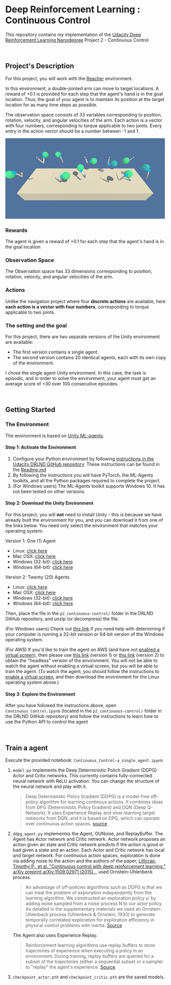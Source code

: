 # Deep Reinforcement Learning : Continuous Control

This repository contains my implementation of the [Udacity Deep Reinforcement Learning Nanodegree]((https://www.udacity.com/course/deep-reinforcement-learning-nanodegree--nd893)) Project 2 - Continuous Control

<br>

## Project's Description  

For this project, you will work with the [Reacher](https://github.com/Unity-Technologies/ml-agents/blob/master/docs/Learning-Environment-Examples.md#reacher) environment.

In this environment, a double-jointed arm can move to target locations. A reward of +0.1 is provided for each step that the agent's hand is in the goal location. Thus, the goal of your agent is to maintain its position at the target location for as many time steps as possible.

The observation space consists of 33 variables corresponding to position, rotation, velocity, and angular velocities of the arm. Each action is a vector with four numbers, corresponding to torque applicable to two joints. Every entry in the action vector should be a number between -1 and 1.

![Continuous Control animation](images/reacher.gif)

### Rewards

The agent is given a reward of +0.1 for each step that the agent's hand is in the goal location

### Observation Space  

The Observation space has 33 dimensions corresponding to position, rotation, velocity, and angular velocities of the arm. 

### Actions  

Unlike the navigation project where four **discrete actions** are available, here **each action is a vector with four numbers**, corresponding to torque applicable to two joints.

### The setting and the goal

For this project, there are two separate versions of the Unity environment are available:

* The first version contains a single agent.
* The second version contains 20 identical agents, each with its own copy of the environment.

I chose the single agent Unity environment. In this case, the task is episodic, and in order to solve the environment, your agent must get an average score of +30 over 100 consecutive episodes.

<br>

## Getting Started

### The Environment

The environment is based on [Unity ML-agents](https://github.com/Unity-Technologies/ml-agents).

#### Step 1: Activate the Environment

1. Configure your Python environment by following [instructions in the Udacity DRLND GitHub repository](https://github.com/udacity/deep-reinforcement-learning#dependencies). These instructions can be found in the [Readme.md](https://github.com/Unity-Technologies/ml-agents/blob/master/docs/Readme.md)
1. By following the instructions you will have PyTorch, the ML-Agents toolkits, and all the Python packages required to complete the project.
1. (For Windows users) The ML-Agents toolkit supports Windows 10. It has not been tested on other versions.

#### Step 2: Download the Unity Environment 

For this project, you will **not** need to install Unity - this is because we have already built the environment for you, and you can download it from one of the links below. You need only select the environment that matches your operating system:

Version 1: One (1) Agent

* Linux: [click here](https://s3-us-west-1.amazonaws.com/udacity-drlnd/P2/Reacher/one_agent/Reacher_Linux.zip)
* Mac OSX: [click here](https://s3-us-west-1.amazonaws.com/udacity-drlnd/P2/Reacher/one_agent/Reacher.app.zip)
* Windows (32-bit): [click here](https://s3-us-west-1.amazonaws.com/udacity-drlnd/P2/Reacher/one_agent/Reacher_Windows_x86.zip)
* Windows (64-bit): [click here](https://s3-us-west-1.amazonaws.com/udacity-drlnd/P2/Reacher/one_agent/Reacher_Windows_x86_64.zip)

Version 2: Twenty (20) Agents

* Linux: [click here](https://s3-us-west-1.amazonaws.com/udacity-drlnd/P2/Reacher/Reacher_Linux.zip)
* Mac OSX: [click here](https://s3-us-west-1.amazonaws.com/udacity-drlnd/P2/Reacher/Reacher.app.zip)
* Windows (32-bit): [click here](https://s3-us-west-1.amazonaws.com/udacity-drlnd/P2/Reacher/Reacher_Windows_x86.zip)
* Windows (64-bit): [click here](https://s3-us-west-1.amazonaws.com/udacity-drlnd/P2/Reacher/Reacher_Windows_x86_64.zip)

Then, place the file in the `p2_continuous-control/` folder in the DRLND GitHub repository, and unzip (or decompress) the file.

(For Windows users) Check out [this link](https://support.microsoft.com/en-us/help/827218/how-to-determine-whether-a-computer-is-running-a-32-bit-version-or-64) if you need help with determining if your computer is running a 32-bit version or 64-bit version of the Windows operating system.

(For AWS) If you'd like to train the agent on AWS (and have not [enabled a virtual screen](https://github.com/Unity-Technologies/ml-agents/blob/master/docs/Training-on-Amazon-Web-Service.md)), then please use [this link](https://s3-us-west-1.amazonaws.com/udacity-drlnd/P2/Reacher/one_agent/Reacher_Linux_NoVis.zip) (version 1) or [this link](https://s3-us-west-1.amazonaws.com/udacity-drlnd/P2/Reacher/Reacher_Linux_NoVis.zip) (version 2) to obtain the "headless" version of the environment. You will not be able to watch the agent without enabling a virtual screen, but you will be able to train the agent. (To watch the agent, you should follow the instructions to [enable a virtual screen](https://github.com/Unity-Technologies/ml-agents/blob/master/docs/Training-on-Amazon-Web-Service.md), and then download the environment for the Linux operating system above.)

#### Step 3: Explore the Environment

After you have followed the instructions above, open `Continuous_Control.ipynb` (located in the `p2_continuous-control/` folder in the DRLND GitHub repository) and follow the instructions to learn how to use the Python API to control the agent

<br>

## Train a agent

Execute the provided notebook: `Continuous_Control-a_single_agent.ipynb`

1. `model.py` implements the Deep Deterministic Polich Gradient (DDPG) Actor and Critic networks. This currently contains fully-connected neural network with ReLU activation. You can change the structure of the neural network and play with it.
   > Deep Deterministic Policy Gradient (DDPG) is a model-free off-policy algorithm for learning continous actions. It combines ideas from DPG (Deterministic Policy Gradient) and DQN (Deep Q-Network). It uses Experience Replay and slow-learning target networks from DQN, and it is based on DPG, which can operate over continuous action spaces. [source](https://keras.io/examples/rl/ddpg_pendulum/)

2. `ddpg_agent.py` implementss the Agent, OUNoise, and ReplayBuffer. The Agent has Actor network and Critic network. Actor network proposes an action given an state and Critic network predicts if the action is good or bad given a state and an action. Each Actor and Critic network has local and target network. For continuous action spaces, exploration is done via adding noise to the action and the authors of the paper, [Lillicrap, Timothy P., et al. "Continuous control with deep reinforcement learning." arXiv preprint arXiv:1509.02971 (2015).,](https://arxiv.org/pdf/1509.02971.pdf), used Ornstein-Uhlenbeck process.
   > An advantage of off-policies algorithms such as DDPG is that we can treat the problem of exploration independently from the learning algorithm. We constructed an exploration policy μ′ by adding noise sampled from a noise process N to our actor policy. As detailed in the supplementary materials we used an Ornstein-Uhlenbeck process (Uhlenbeck & Ornstein, 1930) to generate temporally correlated exploration for exploration efficiency in physical control problems with inertia. [Source](https://arxiv.org/pdf/1509.02971.pdf)

    The Agent also uses Experience Replay.  
   > Reinforcement learning algorithms use replay buffers to store trajectories of experience when executing a policy in an environment. During training, replay buffers are queried for a subset of the trajectories (either a sequential subset or a sample) to "replay" the agent's experience. [Source](https://www.tensorflow.org/agents/tutorials/5_replay_buffers_tutorial)

3. `checkpoint_actor.pth` and `checkpoint_critic.pth` are the saved models.
